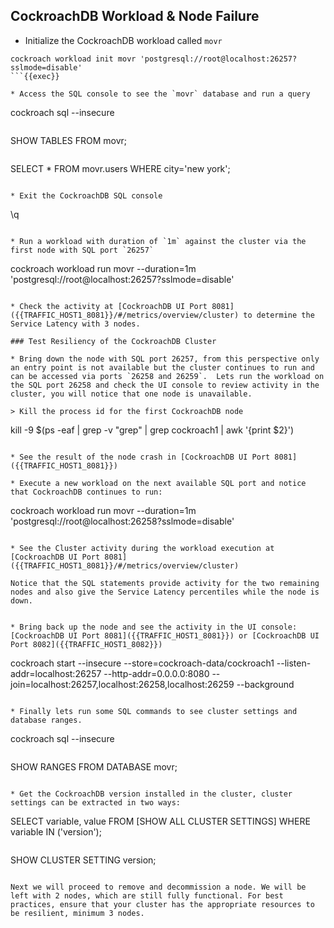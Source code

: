 ## CockroachDB Workload & Node Failure

* Initialize the CockroachDB workload called `movr`

```
cockroach workload init movr 'postgresql://root@localhost:26257?sslmode=disable'
```{{exec}}

* Access the SQL console to see the `movr` database and run a query

```
cockroach sql --insecure
```{{exec}}

```
SHOW TABLES FROM movr;
```{{exec}}

```
SELECT * FROM movr.users WHERE city='new york';
```{{exec}}

* Exit the CockroachDB SQL console

```
\q
```{{exec}}

* Run a workload with duration of `1m` against the cluster via the first node with SQL port `26257`

```
cockroach workload run movr --duration=1m 'postgresql://root@localhost:26257?sslmode=disable'
```{{exec}}

* Check the activity at [CockroachDB UI Port 8081]({{TRAFFIC_HOST1_8081}}/#/metrics/overview/cluster) to determine the Service Latency with 3 nodes.

### Test Resiliency of the CockroachDB Cluster

* Bring down the node with SQL port 26257, from this perspective only an entry point is not available but the cluster continues to run and can be accessed via ports `26258 and 26259`.  Lets run the workload on the SQL port 26258 and check the UI console to review activity in the cluster, you will notice that one node is unavailable.

> Kill the process id for the first CockroachDB node

```
kill -9 $(ps -eaf | grep -v "grep" | grep cockroach1 | awk '{print $2}')
```{{exec}}

* See the result of the node crash in [CockroachDB UI Port 8081]({{TRAFFIC_HOST1_8081}})

* Execute a new workload on the next available SQL port and notice that CockroachDB continues to run:

```
cockroach workload run movr --duration=1m 'postgresql://root@localhost:26258?sslmode=disable'
```{{exec}}

* See the Cluster activity during the workload execution at [CockroachDB UI Port 8081]({{TRAFFIC_HOST1_8081}}/#/metrics/overview/cluster)

Notice that the SQL statements provide activity for the two remaining nodes and also give the Service Latency percentiles while the node is down.


* Bring back up the node and see the activity in the UI console: [CockroachDB UI Port 8081]({{TRAFFIC_HOST1_8081}}) or [CockroachDB UI Port 8082]({{TRAFFIC_HOST1_8082}})

```
cockroach start --insecure --store=cockroach-data/cockroach1 --listen-addr=localhost:26257 --http-addr=0.0.0.0:8080 --join=localhost:26257,localhost:26258,localhost:26259 --background
```{{exec}}

* Finally lets run some SQL commands to see cluster settings and database ranges.

```
cockroach sql --insecure
```{{exec}}

```
SHOW RANGES FROM DATABASE movr;
```{{exec}}

* Get the CockroachDB version installed in the cluster, cluster settings can be extracted in two ways:

```
SELECT variable, value FROM [SHOW ALL CLUSTER SETTINGS] WHERE variable IN ('version');
```{{exec}}

```
SHOW CLUSTER SETTING version;
```{{exec}}

Next we will proceed to remove and decommission a node. We will be left with 2 nodes, which are still fully functional. For best practices, ensure that your cluster has the appropriate resources to be resilient, minimum 3 nodes.